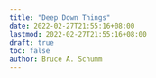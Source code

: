 ```yaml
---
title: "Deep Down Things"
date: 2022-02-27T21:55:16+08:00
lastmod: 2022-02-27T21:55:16+08:00
draft: true
toc: false
author: Bruce A. Schumm
---
```

